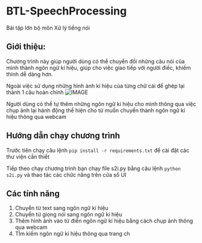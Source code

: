 # BTL-SpeechProcessing
Bài tập lớn bộ môn Xử lý tiếng nói

## Giới thiệu:
Chương trình này giúp người dùng có thể chuyển đổi những câu nói của mình thành ngôn ngữ kí hiệu, giúp cho việc giao tiếp với người điếc, khiếm thính dễ dàng hơn.

Ngoài việc sử dụng những hình ảnh kí hiệu của từng chữ cái để ghép lại thành 1 câu hoàn chỉnh
![IMAGE](https://i.imgur.com/75T8Foa.png)

Người dùng có thể tự thêm những ngôn ngữ kí hiệu cho mình thông qua việc chụp ảnh lại hành động thể hiện cho từ muốn chuyển thành ngôn ngữ kí hiệu thông qua webcam

## Hướng dẫn chạy chương trình
Trước tiên chạy câu lệnh `pip install -r requirements.txt` để cài đặt các thư viện cần thiết

Tiếp theo  chạy chương trình bạn chạy file s2i.py bằng câu lệnh  `python s2i.py` và thao tác các chức năng trên cửa sổ UI 

## Các tính năng
1. Chuyển từ text sang ngôn ngữ kí hiệu
2. Chuyển từ giọng nói sang ngôn ngữ kí hiệu
3. Thêm hình ảnh vào từ điển ngôn ngữ kí hiệu bằng cách chụp ảnh thông qua webcam
4. TÌm kiếm ngôn ngữ kí hiệu thông qua trang ch

